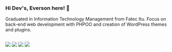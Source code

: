 ### Hi Dev's, Everson here! :vulcan_salute:

Graduated in Information Technology Management from Fatec Itu. Focus on back-end web development with PHPOO and creation of WordPress themes and plugins.

##

<div align="center">
<!--   <a href="https://github.com/eversonaguiar"></a> -->
<!--   <img width="49%" src="https://github-readme-stats.vercel.app/api?username=eversonaguiar&show_icons=true&theme=dracula&include_all_commits=true&count_private=true"/> -->
<!--   <img height="150em" src="https://github-readme-stats.vercel.app/api/top-langs/?username=eversonaguiar&layout=compact&langs_count=16&theme=dracula"/> -->
<!--   <img width="49%" src="https://github-readme-streak-stats.herokuapp.com?user=eversonaguiar&theme=dark" /> -->
</div>

## 


<div> 
<a href="https://www.eversonaguiar.com.br" title="Meu Site"/><img src="https://img.shields.io/badge/website-ffffff?style=for-the-badge&logo=About.me&logoColor=black"></a> 
<a href="https://www.behance.net/evertecdigital" title="Behance EvertecDigital"/><img src="https://img.shields.io/badge/-Behance-blue?style=for-the-badge&logo=behance&logoColor=white"></a>   
<a href="https://codepen.io/EvertecDigital" title="Codepen"/><img src="https://img.shields.io/badge/Codepen-fffffff?style=for-the-badge&logo=codepen&logoColor=black"></a> 
<a href="https://www.linkedin.com/in/eversonaguiar" title="LinkdIn do Everson"><img src="https://img.shields.io/badge/-LinkedIn-%230077B5?style=for-the-badge&logo=linkedin&logoColor=white"></a>   

   
</div>

<!--
**eversonaguiar/eversonaguiar** is a ✨ _special_ ✨ repository because its `README.md` (this file) appears on your GitHub profile.

Here are some ideas to get you started:

- 🔭 I’m currently working on ...
- 🌱 I’m currently learning ...
- 👯 I’m looking to collaborate on ...
- 🤔 I’m looking for help with ...
- 💬 Ask me about ...
- 📫 How to reach me: ...
- 😄 Pronouns: ...
- ⚡ Fun fact: ...
-->
